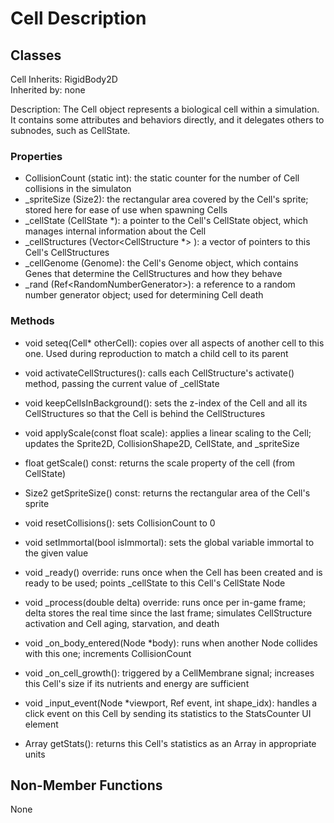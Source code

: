 # Cell Description

## Classes

Cell
Inherits: RigidBody2D  
Inherited by: none

Description: The Cell object represents a biological cell within a simulation. It contains some attributes and behaviors directly, and it delegates others to subnodes, such as CellState.

### Properties
- CollisionCount (static int): the static counter for the number of Cell collisions in the simulaton
- _spriteSize (Size2): the rectangular area covered by the Cell's sprite; stored here for ease of use when spawning Cells
- _cellState (CellState *): a pointer to the Cell's CellState object, which manages internal information about the Cell
- _cellStructures (Vector\<CellStructure *\> ): a vector of pointers to this Cell's CellStructures
- _cellGenome (Genome): the Cell's Genome object, which contains Genes that determine the CellStructures and how they behave
- _rand (Ref\<RandomNumberGenerator\>): a reference to a random number generator object; used for determining Cell death

### Methods
- void seteq(Cell* otherCell): copies over all aspects of another cell to this one. Used during reproduction to match a child cell to its parent

- void activateCellStructures(): calls each CellStructure's activate() method, passing the current value of _cellState

- void keepCellsInBackground(): sets the z-index of the Cell and all its CellStructures so that the Cell is behind the CellStructures

- void applyScale(const float scale): applies a linear scaling to the Cell; updates the Sprite2D, CollisionShape2D, CellState, and _spriteSize
- float getScale() const: returns the scale property of the cell (from CellState)

- Size2 getSpriteSize() const: returns the rectangular area of the Cell's sprite

- void resetCollisions(): sets CollisionCount to 0

- void setImmortal(bool isImmortal): sets the global variable immortal to the given value

- void _ready() override: runs once when the Cell has been created and is ready to be used; points _cellState to this Cell's CellState Node
- void _process(double delta) override: runs once per in-game frame; delta stores the real time since the last frame; simulates CellStructure activation and Cell aging, starvation, and death
- void _on_body_entered(Node *body): runs when another Node collides with this one; increments CollisionCount
- void _on_cell_growth(): triggered by a CellMembrane signal; increases this Cell's size if its nutrients and energy are sufficient

- void _input_event(Node *viewport, Ref<InputEvent> event, int shape_idx): handles a click event on this Cell by sending its statistics to the StatsCounter UI element

- Array getStats(): returns this Cell's statistics as an Array in appropriate units

## Non-Member Functions
None